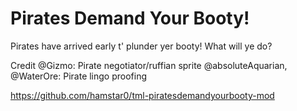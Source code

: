 # Pirates Demand Your Booty!

Pirates have arrived early t' plunder yer booty! What will ye do?

Credit
	@Gizmo: Pirate negotiator/ruffian sprite
	@absoluteAquarian, @WaterOre: Pirate lingo proofing

https://github.com/hamstar0/tml-piratesdemandyourbooty-mod

